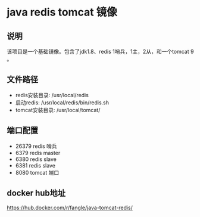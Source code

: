 # java redis tomcat 镜像

## 说明

该项目是一个基础镜像。包含了jdk1.8、redis 1哨兵，1主，2从，和一个tomcat 9 。 


## 文件路径

* redis安装目录: /usr/local/redis
* 启动redis: /usr/local/redis/bin/redis.sh
* tomcat安装目录: /usr/local/tomcat/

## 端口配置

* 26379 redis 哨兵
* 6379  redis master
* 6380  redis slave
* 6381  redis slave
* 8080 tomcat 端口



## docker hub地址

https://hub.docker.com/r/fangle/java-tomcat-redis/